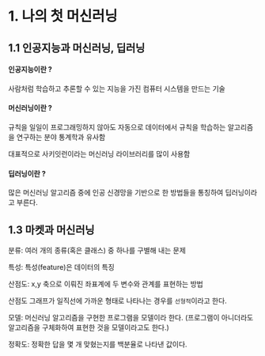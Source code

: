 # 1. 나의 첫 머신러닝

## 1.1 인공지능과 머신러닝, 딥러닝

#### 인공지능이란 ?

사람처럼 학습하고 추론할 수 있는 지능을 가진 컴퓨터 시스템을 만드는 기술

#### 머신러닝이란 ?

규칙을 일일이 프로그래밍하지 않아도 자동으로 데이터에서 규칙을 학습하는 알고리즘을 연구하는 분야 통계학과 유사함

대표적으로 사키잇런이라는 머신러닝 라이브러리를 많이 사용함

#### 딥러닝이란 ?

많은 머신러닝 알고리즘 중에 인공 신경망을 기반으로 한 방법들을 통칭하여 딥러닝이라고 부른다.

## 1.3 마켓과 머신러닝

분류: 여러 개의 종류(혹은 클래스) 중 하나를 구별해 내는 문제

특성: 특성(feature)은 데이터의 특징

산점도: x,y 축으로 이뤄진 좌표계에 두 변수와 관계를 표현하는 방법

산점도 그래프가 일직선에 가까운 형태로 나타나는 경우를 `선형적`이라고 한다.

모델: 머신러닝 알고리즘을 구현한 프로그램을 모델이라 한다. (프로그램이 아니더라도 알고리즘을 구체화하여 표현한 것을 모델이라고도 한다.)

정확도: 정확한 답을 몇 개 맞혔는지를 백분율로 나타낸 값이다.
